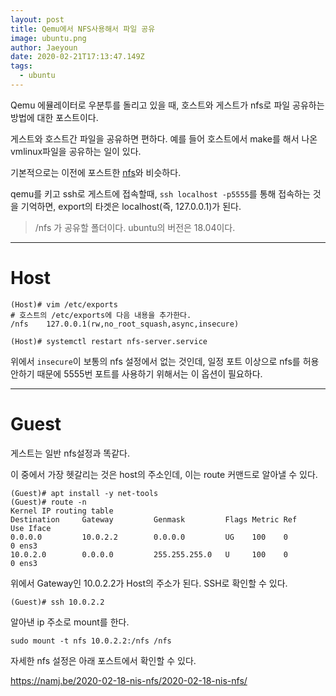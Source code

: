 ```yaml
---
layout: post
title: Qemu에서 NFS사용해서 파일 공유
image: ubuntu.png
author: Jaeyoun
date: 2020-02-21T17:13:47.149Z
tags: 
  - ubuntu
---
```


Qemu 에뮬레이터로 우분투를 돌리고 있을 때, 호스트와 게스트가 nfs로 파일 공유하는 방법에 대한 포스트이다.

게스트와 호스트간 파일을 공유하면 편하다. 예를 들어 호스트에서 make를 해서 나온 vmlinux파일을 공유하는 일이 있다.

기본적으로는 이전에 포스트한 [nfs](https://namj.be/2020-02-18-nis-nfs/2020-02-18-nis-nfs/)와 비슷하다. 

qemu를 키고 ssh로 게스트에 접속할때, ```ssh localhost -p5555```를 통해 접속하는 것을 기억하면,
export의 타겟은 localhost(즉, 127.0.0.1)가 된다.


> /nfs 가 공유할 폴더이다.
> ubuntu의 버전은 18.04이다.

---

# Host

```
(Host)# vim /etc/exports
# 호스트의 /etc/exports에 다음 내용을 추가한다.
/nfs    127.0.0.1(rw,no_root_squash,async,insecure)

(Host)# systemctl restart nfs-server.service
```
위에서 ```insecure```이 보통의 nfs 설정에서 없는 것인데, 일정 포트 이상으로 nfs를 허용안하기 때문에 5555번 포트를 사용하기 위해서는 이 옵션이 필요하다.

---

# Guest
게스트는 일반 nfs설정과 똑같다.

이 중에서 가장 헷갈리는 것은 host의 주소인데, 이는 route 커맨드로 알아낼 수 있다.

```
(Guest)# apt install -y net-tools
(Guest)# route -n
Kernel IP routing table
Destination     Gateway         Genmask         Flags Metric Ref    Use Iface
0.0.0.0         10.0.2.2        0.0.0.0         UG    100    0        0 ens3
10.0.2.0        0.0.0.0         255.255.255.0   U     100    0        0 ens3
```

위에서 Gateway인 10.0.2.2가 Host의 주소가 된다. SSH로 확인할 수 있다.

```
(Guest)# ssh 10.0.2.2
```

알아낸 ip 주소로 mount를 한다.
```
sudo mount -t nfs 10.0.2.2:/nfs /nfs
```

자세한 nfs 설정은 아래 포스트에서 확인할 수 있다.

https://namj.be/2020-02-18-nis-nfs/2020-02-18-nis-nfs/